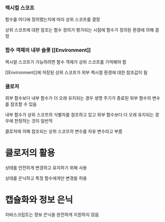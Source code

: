 ### 렉시컬 스코프

함수를 어디에 정의했는지에 따라 상위 스코프를 결정

상위 스코프에 대한 참조는 함수 정의가 평가되는 시점에 함수가 정의된 환경에 의해 결정

### 함수 객체의 내부 슬롯 [[Environment]]

렉시컬 스코프가 가능하려면 함수 객체가 상위 스코프를 기억해야 함

[[Environment]]에 저장된 상위 스코프가 외부 렉시컬 환경에 대한 참조값이 됨

### 클로저

외부 함수보다 내부 함수가 더 오래 유지되는 경우 생명 주기가 종료된 외부 함수의 변수를 참조할 수 있음

내부 함수가 상위 스코프의 식별자를 참조하고 있고 외부 함수보다 더 오래 유지되는 경우에 한정하는 것이 일반적

클로저에 의해 참조되는 상위 스코프의 변수를 자유 변수라고 부름

# 클로저의 활용

상태를 안전하게 변경하고 유지하기 위해 사용

상태를 은닉하고 특정 함수에게만 변경을 허용

# 캡슐화와 정보 은닉

자바스크립트는 정보 은닉을 완전하게 지원하지 않음
